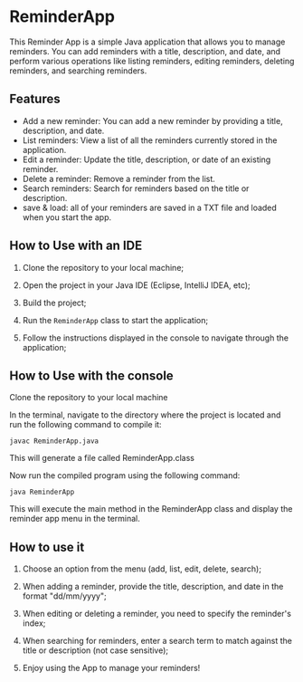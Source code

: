 # ReminderApp

This Reminder App is a simple Java application that allows you to manage reminders. You can add reminders with a title, description, and date, and perform various operations like listing reminders, editing reminders, deleting reminders, and searching reminders.

## Features

- Add a new reminder: You can add a new reminder by providing a title, description, and date.
- List reminders: View a list of all the reminders currently stored in the application.
- Edit a reminder: Update the title, description, or date of an existing reminder.
- Delete a reminder: Remove a reminder from the list.
- Search reminders: Search for reminders based on the title or description.
- save & load: all of your reminders are saved in a TXT file and loaded when you start the app.

## How to Use with an IDE

1. Clone the repository to your local machine;

2. Open the project in your Java IDE (Eclipse, IntelliJ IDEA, etc);

3. Build the project;

4. Run the `ReminderApp` class to start the application;

5. Follow the instructions displayed in the console to navigate through the application;

## How to Use with the console

Clone the repository to your local machine

In the terminal, navigate to the directory where the project is located and run the following command to compile it:

```javac ReminderApp.java```

This will generate a file called ReminderApp.class

Now run the compiled program using the following command:

```java ReminderApp```

This will execute the main method in the ReminderApp class and display the reminder app menu in the terminal.


## How to use it

1. Choose an option from the menu (add, list, edit, delete, search);

2. When adding a reminder, provide the title, description, and date in the format "dd/mm/yyyy";

3. When editing or deleting a reminder, you need to specify the reminder's index;

4. When searching for reminders, enter a search term to match against the title or description (not case sensitive);

5. Enjoy using the App to manage your reminders!
